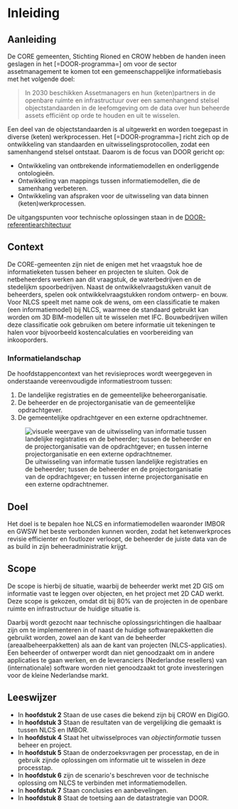# Inleiding

## Aanleiding

De CORE gemeenten, Stichting Rioned en CROW hebben de handen ineen geslagen in het [=DOOR-programma=] om voor de sector assetmanagement ​te komen tot een gemeenschappelijke informatiebasis met het volgende doel: ​

> In 2030 beschikken Assetmanagers en hun (keten)partners in de openbare ruimte en infrastructuur over een samenhangend stelsel objectstandaarden in de leefomgeving om de data over hun beheerde assets efficiënt op orde te houden en uit te wisselen.​

Een deel van de objectstandaarden is al uitgewerkt en worden toegepast in diverse (keten) werkprocessen. Het [=DOOR-programma=] richt zich op de ontwikkeling van standaarden en uitwisselingsprotocollen, zodat een samenhangend stelsel ontstaat. Daarom is de focus van DOOR gericht op: 

* Ontwikkeling van ontbrekende informatiemodellen en onderliggende ontologieën.  
* Ontwikkeling van mappings tussen informatiemodellen, die de samenhang verbeteren. 
* Ontwikkeling van afspraken voor de uitwisseling van data binnen (keten)werkprocessen. 

De uitgangspunten voor technische oplossingen staan in de [DOOR-referentiearchitectuur](https://docs.crow.nl/referentie-architectuur/framework/)

## Context 
De CORE-gemeenten zijn niet de enigen met het vraagstuk hoe de informatieketen tussen beheer en projecten te sluiten. Ook de netbeheerders werken aan dit vraagstuk, de waterbedrijven en de stedelijkm spoorbedrijven.
Naast de ontwikkelvraagstukken vanuit de beheerders, spelen ook ontwikkelvraagstukken rondom ontwerp- en bouw. Voor NLCS speelt met name ook de wens, om een classificatie te maken (een informatiemodel) bij NLCS, waarmee de standaard gebruikt kan worden om 3D BIM-modellen uit te wisselen met IFC. Bouwbedrijven willen deze classificatie ook gebruiken om betere informatie uit tekeningen te halen voor bijvoorbeeld kostencalculaties en voorbereiding van inkooporders.

### Informatielandschap
De hoofdstappencontext van het revisieproces wordt weergegeven in onderstaande vereenvoudigde informatiestroom tussen: 

1. De landelijke registraties en de gemeentelijke beheerorganisatie.
2. De beheerder en de projectorganisatie van de gemeentelijke opdrachtgever.
3. De gemeentelijke opdrachtgever en een externe opdrachtnemer. 

<figure>
<img src="../images/ketenproces-revisie.png" alt="visuele weergave van de uitwisseling van informatie tussen landelijke registraties en de beheerder; tussen de beheerder en de projectorganisatie van de opdrachtgever; en tussen interne projectorganisatie en een externe opdrachtnemer.">
<figcaption>De uitwisseling van informatie tussen landelijke registraties en de beheerder; tussen de beheerder en de projectorganisatie van de opdrachtgever; en tussen interne projectorganisatie en een externe opdrachtnemer.</caption>
</figure>
 
## Doel
Het doel is te bepalen hoe NLCS en informatiemodellen waaronder IMBOR en GWSW het beste verbonden kunnen worden, zodat het ketenwerkproces revisie efficienter en foutlozer verloopt, de beheerder de juiste data van de as build in zijn beheeradministratie krijgt.

## Scope
De scope is hierbij de situatie, waarbij de beheerder werkt met 2D GIS om informatie vast te leggen over objecten, en het project met 2D CAD werkt. Deze scope is gekozen, omdat dit bij 80% van de projecten in de openbare ruimte en infrastructuur de huidige situatie is. 

Daarbij wordt gezocht naar technische oplossingsrichtingen die haalbaar zijn om te implementeren in of naast de huidige softwarepakketten die gebruikt worden, zowel aan de kant van de beheerder (areaalbeheerpakketten) als aan de kant van projecten (NLCS-applicaties). Een beheerder of ontwerper wordt dan niet genoodzaakt om in andere applicaties te gaan werken, en de leveranciers (Nederlandse resellers) van (internationale) software worden niet genoodzaakt tot grote investeringen voor de kleine Nederlandse markt.


## Leeswijzer

* In **hoofdstuk 2** Staan de use cases die bekend zijn bij CROW en DigiGO.
* In **hoofdstuk 3** Staan de resultaten van de vergelijking die gemaakt is tussen NLCS en IMBOR.
* In **hoofdstuk 4** Staat het uitwisselproces van *objectinformatie* tussen beheer en project.
* In **hoofdstuk 5** Staan de onderzoeksvragen per processtap, en de in gebruik zijnde oplossingen om informatie uit te wisselen in deze processtap. 
* In **hoofdstuk 6** zijn de scenario's beschreven voor de technische oplossing om NLCS te verbinden met informatiemodellen.
* In **hoofdstuk 7** Staan conclusies en aanbevelingen.
* In **hoofdstuk 8** Staat de toetsing aan de datastrategie van DOOR.